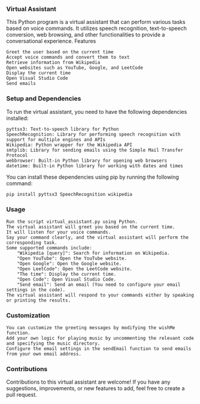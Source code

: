 ### Virtual Assistant

This Python program is a virtual assistant that can perform various tasks based on voice commands. It utilizes speech recognition, text-to-speech conversion, web browsing, and other functionalities to provide a conversational experience.
Features

    Greet the user based on the current time
    Accept voice commands and convert them to text
    Retrieve information from Wikipedia
    Open websites such as YouTube, Google, and LeetCode
    Display the current time
    Open Visual Studio Code
    Send emails

### Setup and Dependencies

To run the virtual assistant, you need to have the following dependencies installed:

    pyttsx3: Text-to-speech library for Python
    SpeechRecognition: Library for performing speech recognition with support for multiple engines and APIs
    Wikipedia: Python wrapper for the Wikipedia API
    smtplib: Library for sending emails using the Simple Mail Transfer Protocol
    webbrowser: Built-in Python library for opening web browsers
    datetime: Built-in Python library for working with dates and times

You can install these dependencies using pip by running the following command:
```
pip install pyttsx3 SpeechRecognition wikipedia
```
### Usage

    Run the script virtual_assistant.py using Python.
    The virtual assistant will greet you based on the current time.
    It will listen for your voice commands.
    Say your command clearly, and the virtual assistant will perform the corresponding task.
    Some supported commands include:
        "Wikipedia [query]": Search for information on Wikipedia.
        "Open YouTube": Open the YouTube website.
        "Open Google": Open the Google website.
        "Open LeetCode": Open the LeetCode website.
        "The time": Display the current time.
        "Open Code": Open Visual Studio Code.
        "Send email": Send an email (You need to configure your email settings in the code).
    The virtual assistant will respond to your commands either by speaking or printing the results.

### Customization

    You can customize the greeting messages by modifying the wishMe function.
    Add your own logic for playing music by uncommenting the relevant code and specifying the music directory.
    Configure the email settings in the sendEmail function to send emails from your own email address.

### Contributions

Contributions to this virtual assistant are welcome! If you have any suggestions, improvements, or new features to add, feel free to create a pull request.